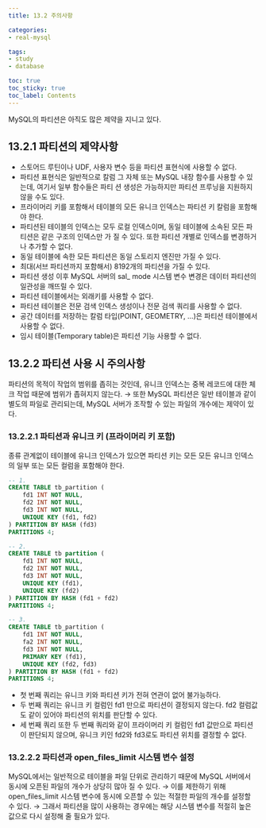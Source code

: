 ```yaml
---
title: 13.2 주의사항

categories:
- real-mysql

tags:
- study
- database

toc: true
toc_sticky: true
toc_label: Contents
---
```


MySQL의 파티션은 아직도 많은 제약을 지니고 있다.

## 13.2.1 파티션의 제약사항
- 스토어드 루틴이나 UDF, 사용자 변수 등을 파티션 표현식에 사용할 수 없다.
- ﻿﻿파티션 표현식은 일반적으로 칼럼 그 자체 또는 MySQL 내장 함수를 사용할 수 있는데, 여기서 일부 함수들은 파티 션 생성은 가능하지만 파티션 프루닝을 지원하지 않을 수도 있다.
- ﻿﻿프라이머리 키를 포함해서 테이블의 모든 유니크 인덱스는 파티션 키 칼럼을 포함해야 한다.
- ﻿﻿파티션된 테이블의 인덱스는 모두 로컬 인덱스이며, 동일 테이블에 소속된 모든 파티션은 같은 구조의 인덱스만 가 질 수 있다. 또한 파티션 개별로 인덱스를 변경하거나 추가할 수 없다.
- ﻿﻿동일 테이블에 속한 모든 파티션은 동일 스토리지 엔진만 가질 수 있다.
- ﻿﻿최대(서브 파티션까지 포함해서) 8192개의 파티션을 가질 수 있다.
- ﻿﻿파티션 생성 이후 MySQL 서버의 sal_ mode 시스템 변수 변경은 데이터 파티션의 일관성을 깨뜨릴 수 있다.
- ﻿﻿파티션 테이블에서는 외래키를 사용할 수 없다.
- ﻿﻿파티션 테이블은 전문 검색 인덱스 생성이나 전문 검색 쿼리를 사용할 수 없다.
- ﻿﻿공간 데이터를 저장하는 칼럼 타입(POINT, GEOMETRY, …)은 파티션 테이블에서 사용할 수 없다.
- ﻿﻿임시 테이블(Temporary table)은 파티션 기능 사용할 수 없다.

## 13.2.2 파티션 사용 시 주의사항
파티션의 목적이 작업의 범위를 좁히는 것인데, 유니크 인덱스는 중복 레코드에 대한 체크 작업 때문에 범위가 좁혀지지 않는다.
→ 또한 MySQL 파티션은 일반 테이블과 같이 별도의 파일로 관리되는데, MySQL 서버가 조작할 수 있는 파일의 개수에는 제약이 있다.

### 13.2.2.1 파티션과 유니크 키 (프라이머리 키 포함)
종류 관계없이 테이블에 유니크 인덱스가 있으면 파티션 키는 모든 모든 유니크 인덱스의 일부 또는 모든 컬럼을 포함해야 한다.
```sql
-- 1.
CREATE TABLE tb_partition ( 
	fd1 INT NOT NULL, 
	fd2 INT NOT NULL, 
	fd3 INT NOT NULL, 
	UNIQUE KEY (fd1, fd2)
) PARTITION BY HASH (fd3)
PARTITIONS 4;

-- 2.
CREATE TABLE tb partition ( 
	fd1 INT NOT NULL, 
	fd2 INT NOT NULL, 
	fd3 INT NOT NULL, 
	UNIQUE KEY (fd1),
	UNIQUE KEY (fd2)
) PARTITION BY HASH (fd1 + fd2)
PARTITIONS 4;

-- 3.
CREATE TABLE tb_partition ( 
	fd1 INT NOT NULL, 
	fa2 INT NOT NULL, 
	fd3 INT NOT NULL, 
	PRIMARY KEY (fd1),
	UNIQUE KEY (fd2, fd3)
) PARTITION BY HASH (fd1 + fd2)
PARTITIONS 4;
```
- 첫 번째 쿼리는 유니크 키와 파티션 키가 전혀 연관이 없어 불가능하다.
- 두 번째 쿼리는 유니크 키 컬럼인 fd1 만으로 파티션이 결정되지 않는다. fd2 컬럼값도 같이 있어야 파티션의 위치를 판단할 수 있다.
- 세 번째 쿼리 또한 두 번째 쿼리와 같이 프라이머리 키 컬럼인 fd1 값만으로 파티션이 판단되지 않으며, 유니크 키인 fd2와 fd3로도 파티션 위치를 결정할 수 없다.

### 13.2.2.2 파티션과 open_files_limit 시스템 변수 설정
MySQL에서는 일반적으로 테이블을 파일 단위로 관리하기 때문에 MySQL 서버에서 동시에 오픈된 파일의 개수가 상당히 많아 질 수 있다.
→ 이를 제한하기 위해 open_files_limit 시스템 변수에 동시에 오픈할 수 있는 적절한 파일의 개수를 설정할 수 있다.
→ 그래서 파티션을 많이 사용하는 경우에는 해당 시스템 변수를 적절히 높은 값으로 다시 설정해 줄 필요가 있다.